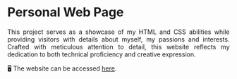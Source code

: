 <h1>Personal Web Page</h1>
<p align="justify">
This project serves as a showcase of my HTML and CSS abilities while providing visitors with details about myself, my passions and interests.
Crafted with meticulous attention to detail, this website reflects my dedication to both technical proficiency and creative expression.

🖥️ The website can be accessed <a href="https://imstefany.vercel.app/">here</a>.
</p>
